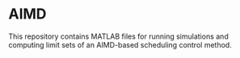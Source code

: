 # AIMD
This repository contains MATLAB files for running simulations and computing limit sets of an AIMD-based scheduling control method.
